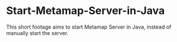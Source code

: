 # Start-Metamap-Server-in-Java
This short footage aims to start Metamap Server in Java, instead of manually start the server.
